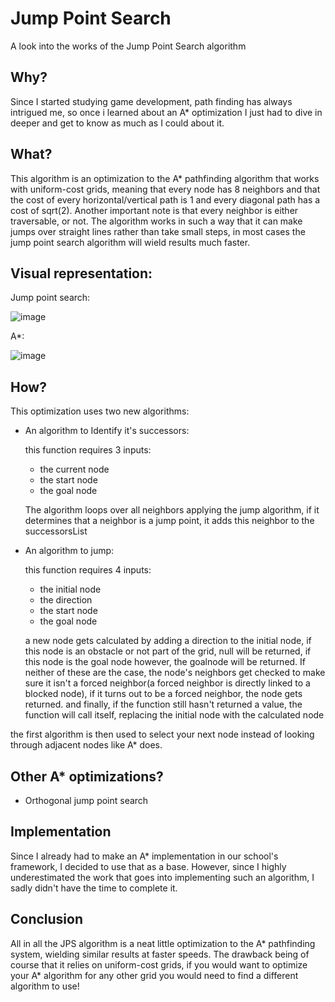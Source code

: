 # Jump Point Search
A look into the works of the Jump Point Search algorithm
## Why?
Since I started studying game development, path finding has always intrigued me, so once i learned about an A* optimization I just had to dive in deeper and get to know as much as I could about it.
## What?
This algorithm is an optimization to the A* pathfinding algorithm that works with uniform-cost grids, meaning that every node has 8 neighbors and that the cost of every horizontal/vertical path is 1 and every diagonal path has a cost of sqrt(2). Another important note is that every neighbor is either traversable, or not. The algorithm works in such a way that it can make jumps over straight lines rather than take small steps, in most cases the jump point search algorithm will wield results much faster.
## Visual representation:
Jump point search:

![image](https://user-images.githubusercontent.com/96989324/150380782-fc30cc3b-863a-417c-bd5c-f8d459f89fc1.png)

A*:

![image](https://user-images.githubusercontent.com/96989324/150380936-667bc0ea-d21c-4e42-abfa-a865dedb4d43.png)


## How?
This optimization uses two new algorithms:
- An algorithm to Identify it's successors:

  this function requires 3 inputs:
  * the current node
  * the start node
  * the goal node

  The algorithm loops over all neighbors applying the jump algorithm, if it determines that a neighbor is a jump point, it adds this neighbor to the successorsList
    
- An algorithm to jump:

  this function requires 4 inputs:
  * the initial node
  * the direction
  * the start node
  * the goal node

  a new node gets calculated by adding a direction to the initial node, if this node is an obstacle or not part of the grid, null will be returned, if this node is the goal node however, the goalnode will be returned. If neither of these are the case, the node's neighbors get checked to make sure it isn't a forced neighbor(a forced neighbor is directly linked to a blocked node), if it turns out to be a forced neighbor, the node gets returned. and finally, if the function still hasn't returned a value, the function will call itself, replacing the initial node with the calculated node

the first algorithm is then used to select your next node instead of looking through adjacent nodes like A* does.
## Other A* optimizations?
* Orthogonal jump point search
## Implementation
Since I already had to make an A* implementation in our school's framework, I decided to use that as a base. However, since I highly underestimated the work that goes into implementing such an algorithm, I sadly didn't have the time to complete it.
## Conclusion
All in all the JPS algorithm is a neat little optimization to the A* pathfinding system, wielding similar results at faster speeds. The drawback being of course that it relies on uniform-cost grids, if you would want to optimize your A* algorithm for any other grid you would need to find a different algorithm to use!
